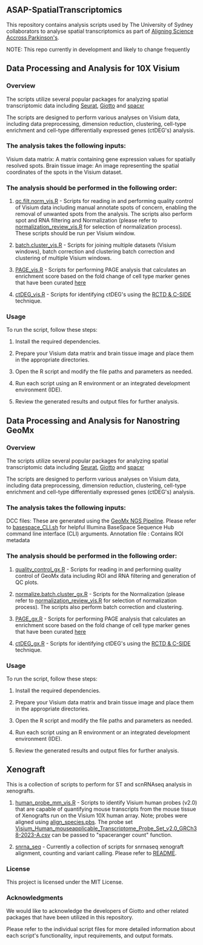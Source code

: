 ## ASAP-SpatialTranscriptomics

This repository contains analysis scripts used by The University of Sydney collaborators to analyse spatial transcriptomics as part of [Aligning Science Accross Parkinson's](https://parkinsonsroadmap.org/#).

NOTE: This repo currently in development and likely to change frequently 
 
## Data Processing and Analysis for 10X Visium
### Overview
The scripts utilize several popular packages for analyzing spatial transcriptomic data including [Seurat](https://satijalab.org/seurat/), [Giotto](https://giottosuite.readthedocs.io/en/latest/index.html) and [spacxr](https://github.com/dmcable/spacexr)

The scripts are designed to perform various analyses on Visium data, including data preprocessing, dimension reduction, clustering, cell-type enrichment and cell-type differentially expressed genes (ctDEG's) analysis.

### The analysis takes the following inputs:

Visium data matrix: A matrix containing gene expression values for spatially resolved spots.
Brain tissue image: An image representing the spatial coordinates of the spots in the Visium dataset.

### The analysis should be performed in the following order:

1. [qc.filt.norm_vis.R](/visium/qc.filt.norm_vis.R) - Scripts for reading in and performing quality control of Visium data including manual annotate spots of concern, enabling the removal of unwanted spots from the analysis. The scripts also perform spot and RNA filtering and Normalization (please refer to [normalization_review_vis.R](/visium/normalization_review_vis.R) for selection of normalization process). These scripts should be run per Visium window.

2. [batch.cluster_vis.R](/visium/batch.cluster_vis.R) - Scripts for joining multiple datasets (Visium windows), batch correction and clustering batch correction and clustering of multiple Visium windows.

3. [PAGE_vis.R](/visium/PAGE_vis.R) - Scripts for performing PAGE analysis that calculates an enrichment score based on the fold change of cell type marker genes that have been curated [here](/celltype_markers/format_cell_markers.R)

4. [ctDEG_vis.R](/visium/ctDEG_vis.R) - Scripts for identifying ctDEG's using the [RCTD & C-SIDE](https://github.com/dmcable/spacexr) technique. 

### Usage
To run the script, follow these steps:

1. Install the required dependencies.

2. Prepare your Visium data matrix and brain tissue image and place them in the appropriate directories.

3. Open the R script and modify the file paths and parameters as needed.

4. Run each script using an R environment or an integrated development environment (IDE).

5. Review the generated results and output files for further analysis.


## Data Processing and Analysis for Nanostring GeoMx
### Overview
The scripts utilize several popular packages for analyzing spatial transcriptomic data including [Seurat](https://satijalab.org/seurat/), [Giotto](https://giottosuite.readthedocs.io/en/latest/index.html) and [spacxr](https://github.com/dmcable/spacexr)

The scripts are designed to perform various analyses on Visium data, including data preprocessing, dimension reduction, clustering, cell-type enrichment and cell-type differentially expressed genes (ctDEG's) analysis.

### The analysis takes the following inputs:

DCC files: These are generated using the [GeoMx NGS Pipeline](https://sapac.illumina.com/products/by-type/informatics-products/basespace-sequence-hub/apps/nanostring-geomxr-ngs-pipeline.html). Please refer to [basespace_CLI.sh](/geomx/basespace_CLI.sh) for helpful Illumina BaseSpace Sequence Hub command line interface (CLI) arguments.
Annotation file : Contains ROI metadata

### The analysis should be performed in the following order:

1. [quality_control_gx.R](/geomx/quality_control_gx.R) - Scripts for reading in and performing quality control of GeoMx data including ROI and RNA filtering and generation of QC plots.

2. [normalize.batch.cluster_gx.R](/geomx/normalize.batch.cluster_gx.R) - Scripts for the Normalization (please refer to [normalization_review_vis.R](/geomx/normalization_review_gx.R) for selection of normalization process). The scripts also perform batch correction and clustering.

3. [PAGE_gx.R](/geomx/PAGE_gx.R) - Scripts for performing PAGE analysis that calculates an enrichment score based on the fold change of cell type marker genes that have been curated [here](/celltype_markers/format_cell_markers.R)

4. [ctDEG_gx.R](/geomx/ctDEG_gx.R) - Scripts for identifying ctDEG's using the [RCTD & C-SIDE](https://github.com/dmcable/spacexr) technique. 

### Usage
To run the script, follow these steps:

1. Install the required dependencies.

2. Prepare your Visium data matrix and brain tissue image and place them in the appropriate directories.

3. Open the R script and modify the file paths and parameters as needed.

4. Run each script using an R environment or an integrated development environment (IDE).

5. Review the generated results and output files for further analysis.


## Xenograft
This is a collection of scripts to perform for ST and scnRNAseq analysis in xenografts.

1. [human_probe_mm_vis.R](/xenograft/human_probe_mm_vis.R) - Scripts to identify Visium human probes (v2.0) that are capable of quantifying mouse transcripts from the mouse tissue of Xenografts run on the Visium 10X human array. Note; probes were aligned using [align_species.pbs](/xenograft/align_species.pbs). The probe set [Visium_Human_mouseapplicable_Transcriptome_Probe_Set_v2.0_GRCh38-2023-A.csv](/xenograft/Visium_Human_mouseapplicable_Transcriptome_Probe_Set_v2.0_GRCh38-2023-A.csv) can be passed to "spaceranger count" function.

2. [snrna_seq](/xenograft/snrna_seq) - Currently a collection of scripts for snrnaseq xenograft alignment, counting and variant calling. Please refer to [README](/xenograft/snrna_seq/README.md).

### License
This project is licensed under the MIT License.

### Acknowledgments
We would like to acknowledge the developers of Giotto and other related packages that have been utilized in this repository.

Please refer to the individual script files for more detailed information about each script's functionality, input requirements, and output formats.
